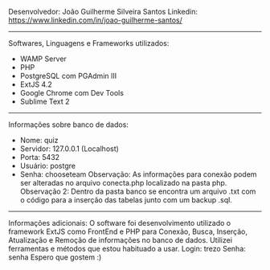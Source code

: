 Desenvolvedor: João Guilherme Silveira Santos
Linkedin: https://www.linkedin.com/in/joao-guilherme-santos/

----------------

Softwares, Linguagens e Frameworks utilizados:
* WAMP Server
* PHP
* PostgreSQL com PGAdmin III
* ExtJS 4.2
* Google Chrome com Dev Tools
* Sublime Text 2

---------------------

Informações sobre banco de dados:
* Nome: quiz
* Servidor: 127.0.0.1 (Localhost)
* Porta: 5432
* Usuário: postgre
* Senha: chooseteam
Observação: As informações para conexão podem ser alteradas no arquivo conecta.php localizado na pasta php.
Observação 2: Dentro da pasta banco se encontra um arquivo .txt com o código para a inserção das tabelas junto com um backup .sql.

------------------------

Informações adicionais:
O software foi desenvolvimento utilizado o framework ExtJS como FrontEnd e PHP para Conexão, Busca, Inserção, Atualização e Remoção de informações no banco de dados. 
Utilizei ferramentas e métodos que estou habituado a usar.
Login: trezo
Senha: senha
Espero que gostem :)
